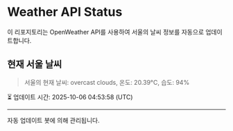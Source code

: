 
# Weather API Status

이 리포지토리는 OpenWeather API를 사용하여 서울의 날씨 정보를 자동으로 업데이트합니다.

## 현재 서울 날씨
> 서울의 현재 날씨: overcast clouds, 온도: 20.39°C, 습도: 94%

⏳ 업데이트 시간: 2025-10-06 04:53:58 (UTC)

---
자동 업데이트 봇에 의해 관리됩니다.
